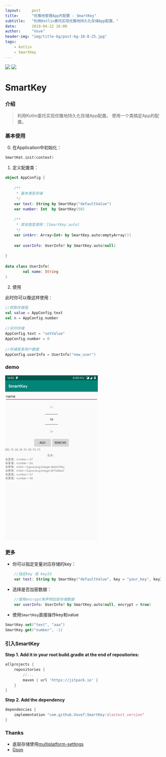 ```yaml
---
layout:     post
title:      "优雅地管理App内配置 - SmartKey"
subtitle:   "利用Kotlin委托实现优雅地持久化存储App配置。"
date:       2019-04-22 16:00
author:     "Vove"
header-img: "img/title-bg/post-bg-18-8-25.jpg"
tags:
    - kotlin
    - SmartKey
---
```


[![](https://jitpack.io/v/Vove7/SmartKey.svg)](https://jitpack.io/#Vove7/SmartKey)  [![](https://img.shields.io/badge/Github-grey.svg?style=flat)](https://github.com/Vove7/SmartKey)

# SmartKey


### 介绍
> 利用Kotlin委托实现优雅地持久化存储App配置。
> 使用一个类搞定App的配置。


### 基本使用

0. 在Application中初始化：

```kotlin
SmartKet.init(context)
```

1. 定义配置类：

```kotlin
object AppConfig {

    /**
     * 基本类型存储
     */
    var text: String by SmartKey("defaultValue")
    var number: Int  by SmartKey(50)

    /**
     * 其他类型使用：[SmartKey.auto]
     */
    var intArr: Array<Int> by SmartKey.auto(emptyArray())

    var userInfo: UserInfo? by SmartKey.auto(null)

}

data class UserInfo(
        val name: String
)
```

2. 使用

此时你可以像这样使用：

```kotlin
//获取存储值
val value = AppConfig.text
val n = AppConfig.number 

//实时存储
AppConfig.text = "setValue"
AppConfig.number = 0

//存储登录用户数据
AppConfig.userInfo = UserInfo("new_user")

```

### demo

<img src="/img/in-post/Screenshot-SmartKey.jpg" width= "300px" />

### 更多

- 你可以指定变量对应存储的key：
```kotlin
    //指定key 或 keyId
    var text: String by SmartKey("defaultValue", key = "your_key", keyId = R.string.key_text)
```

- 选择是否加密数据：

```kotlin
    //使用encrypt来声明加密存储数据
    var userInfo: UserInfo? by SmartKey.auto(null, encrypt = true)

```

- 使用`SmartKey`直接操作key和value

```kotlin
SmartKey.set("text", "aaa")
SmartKey.get("number", -1)

```

### 引入SmartKey

**Step 1. Add it in your root build.gradle at the end of repositories:**
```groovy
allprojects {
	repositories {
		//...
		maven { url 'https://jitpack.io' }
	}
}
```
**Step 2. Add the dependency**
```groovy
dependencies {
	implementation "com.github.Vove7:SmartKey:$lastest_version"
}
```

### Thanks

- 底层存储使用[multiplatform-settings](https://github.com/russhwolf/multiplatform-settings)
- [Gson](https://github.com/google/gson)